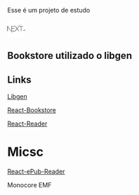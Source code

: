 
Esse é um projeto de estudo

<img align="center" title="Redux" height="40" src="https://raw.githubusercontent.com/devicons/devicon/master/icons/nextjs/nextjs-original-wordmark.svg" />


## Bookstore utilizado o libgen


## Links
[Libgen](https://github.com/dunn/libgen.js)

[React-Bookstore](https://github.com/kartiknair/react-bookstore)

[React-Reader](https://github.com/gerhardsletten/react-reader)

# Micsc
[React-ePub-Reader](https://github.com/alex1504/react-epub-reader)

Monocore
EMF
